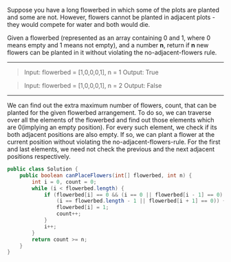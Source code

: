 Suppose you have a long flowerbed in which some of the plots are planted and some are not. However, flowers cannot be planted in adjacent plots - they would compete for water and both would die.

Given a flowerbed (represented as an array containing 0 and 1, where 0 means empty and 1 means not empty), and a number **n**, return if **n** new flowers can be planted in it without violating the no-adjacent-flowers rule.

---

> Input: flowerbed = [1,0,0,0,1], n = 1
> Output: True

> Input: flowerbed = [1,0,0,0,1], n = 2
> Output: False

---

We can find out the extra maximum number of flowers, count, that can be planted for the given flowerbed arrangement. To do so, we can traverse over all the elements of the flowerbed and find out those elements which are 0(implying an empty position). For every such element, we check if its both adjacent positions are also empty. If so, we can plant a flower at the current position without violating the no-adjacent-flowers-rule. For the first and last elements, we need not check the previous and the next adjacent positions respectively.

```java
public class Solution {
    public boolean canPlaceFlowers(int[] flowerbed, int n) {
        int i = 0, count = 0;
        while (i < flowerbed.length) {
            if (flowerbed[i] == 0 && (i == 0 || flowerbed[i - 1] == 0) && 
                (i == flowerbed.length - 1 || flowerbed[i + 1] == 0)) {
                flowerbed[i] = 1;
                count++;
            }
            i++;
        }
        return count >= n;
    }
}

```

